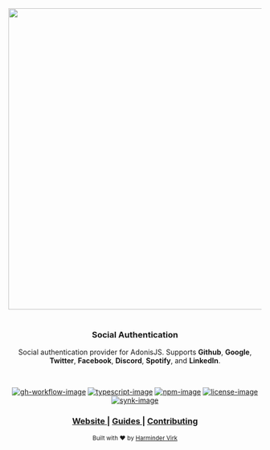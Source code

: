 <div align="center">
  <img src="https://res.cloudinary.com/adonisjs/image/upload/q_100/v1558612869/adonis-readme_zscycu.jpg" width="600px">
</div>

<br />

<div align="center">
  <h3>Social Authentication</h3>
  <p>Social authentication provider for AdonisJS. Supports <strong>Github</strong>, <strong>Google</strong>, <strong>Twitter</strong>, <strong>Facebook</strong>, <strong>Discord</strong>, <strong>Spotify</strong>, and <strong>LinkedIn</strong>.</p>
</div>

<br />

<div align="center">

[![gh-workflow-image]][gh-workflow-url] [![typescript-image]][typescript-url] [![npm-image]][npm-url] [![license-image]][license-url] [![synk-image]][synk-url]

</div>

<div align="center">
  <h3>
    <a href="https://preview.adonisjs.com">
      Website
    </a>
    <span> | </span>
    <a href="https://preview.adonisjs.com/guides/auth/social-auth">
      Guides
    </a>
    <span> | </span>
    <a href="CONTRIBUTING.md">
      Contributing
    </a>
  </h3>
</div>

<div align="center">
  <sub>Built with ❤︎ by <a href="https://twitter.com/AmanVirk1">Harminder Virk</a>
</div>

[gh-workflow-image]: https://img.shields.io/github/workflow/status/adonisjs/ally/test?style=for-the-badge
[gh-workflow-url]: https://github.com/adonisjs/ally/actions/workflows/test.yml "Github action"

[typescript-image]: https://img.shields.io/badge/Typescript-294E80.svg?style=for-the-badge&logo=typescript
[typescript-url]:  "typescript"

[npm-image]: https://img.shields.io/npm/v/@adonisjs/ally/latest.svg?style=for-the-badge&logo=npm
[npm-url]: https://www.npmjs.com/package/@adonisjs/ally/v/latest "npm"

[license-image]: https://img.shields.io/npm/l/@adonisjs/ally?color=blueviolet&style=for-the-badge
[license-url]: LICENSE.md "license"

[synk-image]: https://img.shields.io/snyk/vulnerabilities/github/adonisjs/ally?label=Synk%20Vulnerabilities&style=for-the-badge
[synk-url]: https://snyk.io/test/github/adonisjs/ally?targetFile=package.json "synk"
